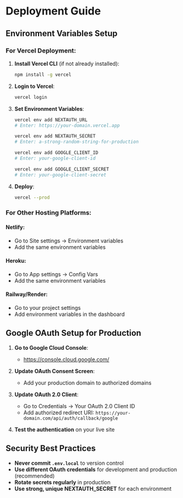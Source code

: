 # Deployment Guide

## Environment Variables Setup

### For Vercel Deployment:

1. **Install Vercel CLI** (if not already installed):
   ```bash
   npm install -g vercel
   ```

2. **Login to Vercel**:
   ```bash
   vercel login
   ```

3. **Set Environment Variables**:
   ```bash
   vercel env add NEXTAUTH_URL
   # Enter: https://your-domain.vercel.app

   vercel env add NEXTAUTH_SECRET
   # Enter: a-strong-random-string-for-production

   vercel env add GOOGLE_CLIENT_ID
   # Enter: your-google-client-id

   vercel env add GOOGLE_CLIENT_SECRET
   # Enter: your-google-client-secret
   ```

4. **Deploy**:
   ```bash
   vercel --prod
   ```

### For Other Hosting Platforms:

#### Netlify:
- Go to Site settings → Environment variables
- Add the same environment variables

#### Heroku:
- Go to App settings → Config Vars
- Add the same environment variables

#### Railway/Render:
- Go to your project settings
- Add environment variables in the dashboard

## Google OAuth Setup for Production

1. **Go to Google Cloud Console**:
   - https://console.cloud.google.com/

2. **Update OAuth Consent Screen**:
   - Add your production domain to authorized domains

3. **Update OAuth 2.0 Client**:
   - Go to Credentials → Your OAuth 2.0 Client ID
   - Add authorized redirect URI: `https://your-domain.com/api/auth/callback/google`

4. **Test the authentication** on your live site

## Security Best Practices

- **Never commit `.env.local`** to version control
- **Use different OAuth credentials** for development and production (recommended)
- **Rotate secrets regularly** in production
- **Use strong, unique NEXTAUTH_SECRET** for each environment
